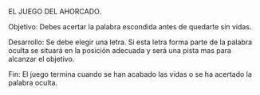 EL JUEGO DEL AHORCADO.

Objetivo:
Debes acertar la palabra escondida antes de quedarte sin vidas.

Desarrollo:
Se debe elegir una letra. Si esta letra forma parte de la palabra oculta
se situará en la posición adecuada y será una pista mas para alcanzar el
objetivo.

Fin:
El juego termina cuando se han acabado las vidas o se ha acertado la palabra
oculta.
